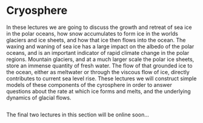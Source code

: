 # Cryosphere

In these lectures we are going to discuss the growth and retreat of sea
ice in the polar oceans, how snow accumulates to form ice in the worlds
glaciers and ice sheets, and how that ice then flows into the ocean. The
waxing and waning of sea ice has a large impact on the albedo of the
polar oceans, and is an important indicator of rapid climate change in
the polar regions. Mountain glaciers, and at a much larger scale the
polar ice sheets, store an immense quantity of fresh water. The flow of
that grounded ice to the ocean, either as meltwater or through the
viscous flow of ice, directly contributes to current sea level rise.
These lectures we will construct simple models of these components of
the cyrosphere in order to answer questions about the rate at which ice
forms and melts, and the underlying dynamics of glacial flows.

```{tableofcontents}
```

The final two lectures in this section will be online soon...
